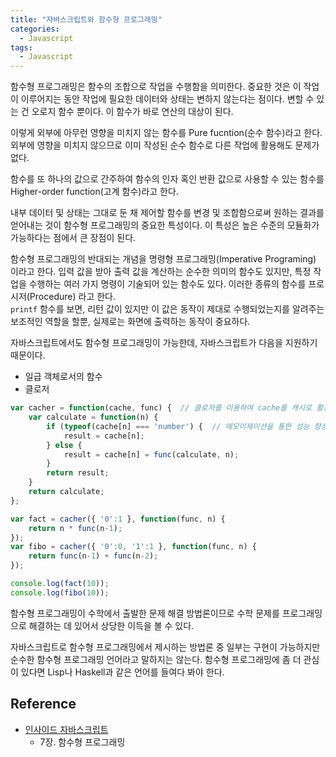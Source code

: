 ```yaml
---
title: "자바스크립트와 함수형 프로그래밍"
categories:
  - Javascript
tags:
  - Javascript
---
```


함수형 프로그래밍은 함수의 조합으로 작업을 수행함을 의미한다. 중요한 것은 이 작업이 이루어지는 동안 작업에 필요한 데이터와 상태는 변하지 않는다는 점이다. 변할 수 있는 건 오로지 함수 뿐이다. 이 함수가 바로 연산의 대상이 된다.  

이렇게 외부에 아무런 영향을 미치지 않는 함수를 Pure fucntion(순수 함수)라고 한다. 외부에 영향을 미치지 않으므로 이미 작성된 순수 함수로 다른 작업에 활용해도 문제가 없다.

함수를 또 하나의 값으로 간주하여 함수의 인자 혹인 반환 값으로 사용할 수 있는 함수를 Higher-order function(고계 함수)라고 한다.

내부 데이터 및 상태는 그대로 둔 채 제어할 함수를 변경 및 조합함으로써 원하는 결과를 얻어내는 것이 함수형 프로그래밍의 중요한 특성이다. 이 특성은 높은 수준의 모듈화가 가능하다는 점에서 큰 장점이 된다.

함수형 프로그래밍의 반대되는 개념을 명령형 프로그래밍(Imperative Programing) 이라고 한다. 입력 값을 받아 출력 값을 계산하는 순수한 의미의 함수도 있지만, 특정 작업을 수행하는 여러 가지 명령이 기술되어 있는 함수도 있다. 이러한 종류의 함수를 프로시저(Procedure) 라고 한다.  
`printf` 함수를 보면, 리턴 값이 있지만 이 값은 동작이 제대로 수행되었는지를 알려주는 보조적인 역할을 할뿐, 실제로는 화면에 출력하는 동작이 중요하다.

자바스크립트에서도 함수형 프로그래밍이 가능한데, 자바스크립트가 다음을 지원하기 때문이다.  
- 일급 객체로서의 함수
- 클로저


```javascript
var cacher = function(cache, func) {  // 클로저를 이용하여 cache를 캐시로 활용
    var calculate = function(n) {
        if (typeof(cache[n] === 'number') {  // 메모이제이션을 통한 성능 향상
            result = cache[n];
        } else {
            result = cache[n] = func(calculate, n);
        }
        return result;
    }
    return calculate;
};

var fact = cacher({ '0':1 }, function(func, n) {
    return n * func(n-1);
});
var fibo = cacher({ '0':0, '1':1 }, function(func, n) {
    return func(n-1) + func(n-2);
});

console.log(fact(10));
console.log(fibo(10));
```

함수형 프로그래밍이 수학에서 출발한 문제 해결 방법론이므로 수학 문제를 프로그래밍으로 해결하는 데 있어서 상당한 이득을 볼 수 있다.

자바스크립트로 함수형 프로그래밍에서 제시하는 방법론 중 일부는 구현이 가능하지만 순수한 함수형 프로그래밍 언어라고 말하지는 않는다. 함수형 프로그래밍에 좀 더 관심이 있다면 Lisp나 Haskell과 같은 언어를 들여다 봐야 한다.

## Reference
- [인사이드 자바스크립트](http://book.naver.com/bookdb/book_detail.nhn?bid=7400243)
    + 7장. 함수형 프로그래밍